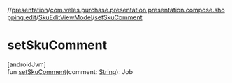 //[presentation](../../../index.md)/[com.veles.purchase.presentation.presentation.compose.shopping.edit](../index.md)/[SkuEditViewModel](index.md)/[setSkuComment](set-sku-comment.md)

# setSkuComment

[androidJvm]\
fun [setSkuComment](set-sku-comment.md)(comment: [String](https://kotlinlang.org/api/latest/jvm/stdlib/kotlin/-string/index.html)): Job
